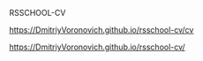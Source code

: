 RSSCHOOL-CV

https://DmitriyVoronovich.github.io/rsschool-cv/cv

https://DmitriyVoronovich.github.io/rsschool-cv/